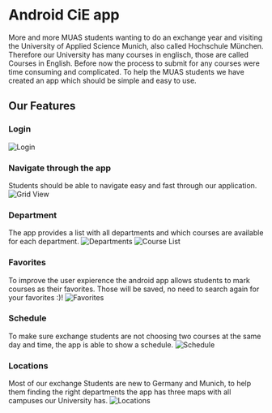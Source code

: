 # Android CiE app

More and more MUAS students wanting to do an exchange year and visiting the University of Applied Science Munich, also called Hochschule München. Therefore our University has many courses in englisch, those are called Courses in English. Before now the process to submit for any courses were time consuming and complicated. To help the MUAS students we have created an app which should be simple and easy to use.

## Our Features

### Login

![Login](https://github.com/mobileappdevhm/only_android_app/blob/master/Images/Sprint3/Login.png)

### Navigate through the app

Students should be able to navigate easy and fast through our application. 
![Grid View](https://github.com/mobileappdevhm/only_android_app/blob/master/Images/Sprint3/GridView_Sprint3.png)

### Department

The app provides a list with all departments and which courses are available for each department.
![Departments](https://github.com/mobileappdevhm/only_android_app/blob/master/Images/Sprint3/Departments.png)
![Course List](https://github.com/mobileappdevhm/only_android_app/blob/master/Images/Sprint3/Courses_Sprint3.png)

### Favorites

To improve the user expierence the android app allows students to mark courses as their favorites. Those will be saved, no need to search again for your favorites :)!
![Favorites](https://github.com/mobileappdevhm/only_android_app/blob/master/Images/Sprint3/Favorites_Sprint3.png)

### Schedule

To make sure exchange students are not choosing two courses at the same day and time, the app is able to show a schedule.
![Schedule](https://github.com/mobileappdevhm/only_android_app/blob/master/Images/Sprint3/Schedule.png)

### Locations

Most of our exchange Students are new to Germany and Munich, to help them finding the right departments the app has three maps with all campuses our University has.
![Locations](https://github.com/mobileappdevhm/only_android_app/blob/master/Images/Sprint3/Maps.png)
